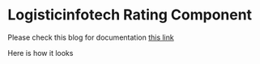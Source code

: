
# Logisticinfotech Rating Component

Please check this blog for documentation [this link](https://logisticinfotech.com/blog/li-rating-component)

Here is how it looks
